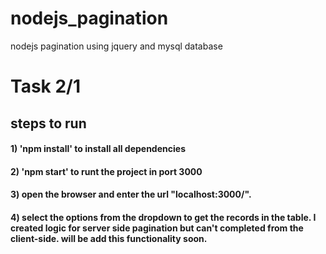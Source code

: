 # nodejs_pagination
nodejs pagination using jquery and mysql database

# Task 2/1

## steps to run
#### 1) 'npm install'        to install all dependencies 
#### 2) 'npm start'          to runt the project in port 3000
#### 3) open the browser and enter the url "localhost:3000/".
#### 4) select the options from the dropdown to get the records in the table. I created logic for server side pagination but can't completed from the client-side. will be add this functionality soon.

##

